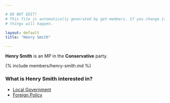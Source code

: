 ```yaml
---

# DO NOT EDIT!
# This file is automatically generated by get-members. If you change it, bad
# things will happen.

layout: default
title: "Henry Smith"

---
```


**Henry Smith** is an MP in the **Conservative** party.

{% include members/henry-smith.md %}

### What is Henry Smith interested in?


* [Local Government](/interests/local-government.html)
* [Foreign Policy](/interests/foreign-policy.html)

